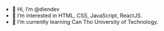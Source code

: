 - 👋 Hi, I’m @diendev
- 👀 I’m interested in HTML, CSS, JavaScript, ReactJS.
- 🌱 I’m currently learning Can Tho University of Technology.
